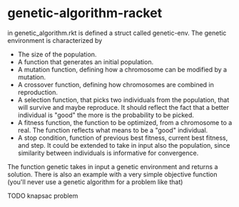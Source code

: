 # genetic-algorithm-racket
in genetic_algorithm.rkt is defined a struct called genetic-env. The genetic environment is characterized by
- The size of the population.
- A function that generates an initial population.
- A mutation function, defining how a chromosome can be modified by a mutation.
- A crossover function, defining how chromosomes are combined in reproduction.
- A selection function, that picks two individuals from the population, that will survive and maybe reproduce. It should reflect the fact that a better individual is "good" the more is the probability to be picked. 
- A fitness function, the function to be optimized, from a chromosome to a real. The function reflects what means to be a "good" individual.
- A stop condition, function of previous best fitness, current best fitness, and step. It could be extended to take in input also the population, since similarity between individuals is informative for convergence.

The function genetic takes in input a genetic environment and returns a solution.
There is also an example with a very simple objective function (you'll never use a genetic algorithm for a problem like that)

TODO knapsac problem

